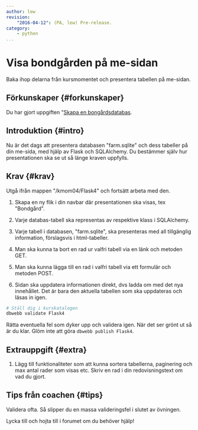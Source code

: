 ```yaml
---
author: lew
revision:
    "2016-04-12": (PA, lew) Pre-release.
category:
    - python
...
```

Visa bondgården på me-sidan
===================================

Baka ihop delarna från kursmomentet och presentera tabellen på me-sidan.

<!--more-->


Förkunskaper {#forkunskaper}
-----------------------

Du har gjort uppgiften "[Skapa en bongårdsdatabas](uppgift/skapa-en-bondgards-databas).  



Introduktion {#intro}
-----------------------

Nu är det dags att presentera databasen "farm.sqlite" och dess tabeller på din me-sida, med hjälp av Flask och SQLAlchemy. Du bestämmer själv hur presentationen ska se ut så länge kraven uppfylls.



Krav {#krav}
-----------------------

Utgå ifrån mappen "/kmom04/Flask4" och fortsätt arbeta med den.

1. Skapa en ny flik i din navbar där presentationen ska visas, tex "Bondgård".

2. Varje databas-tabell ska representas av respektive klass i SQLAlchemy.  

3. Varje tabell i databasen, "farm.sqlite", ska presenteras med all tillgänglig information, förslagsvis i html-tabeller.  

4. Man ska kunna ta bort en rad ur valfri tabell via en länk och metoden GET.  

5. Man ska kunna lägga till en rad i valfri tabell via ett formulär och metoden POST.  

6. Sidan ska uppdatera informationen direkt, dvs ladda om med det nya innehållet. Det är bara den aktuella tabellen som ska uppdateras och läsas in igen.  


```bash
# Ställ dig i kurskatalogen
dbwebb validate Flask4
```

Rätta eventuella fel som dyker upp och validera igen. När det ser grönt ut så är du klar. Glöm inte att göra `dbwebb publish Flask4`.



Extrauppgift {#extra}
-----------------------

1. Lägg till funktionaliteter som att kunna sortera tabellerna, paginering och max antal rader som visas etc. Skriv en rad i din redovisningstext om vad du gjort.



Tips från coachen {#tips}
-----------------------

Validera ofta. Så slipper du en massa valideringsfel i slutet av övningen.

Lycka till och hojta till i forumet om du behöver hjälp!
